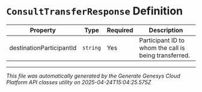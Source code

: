 # `ConsultTransferResponse` Definition

| Property | Type | Required | Description |
|----------|------|----------|-------------|
| destinationParticipantId | `string` | Yes | Participant ID to whom the call is being transferred. |

---

*This file was automatically generated by the Generate Genesys Cloud Platform API classes utility on 2025-04-24T15:04:25.575Z*